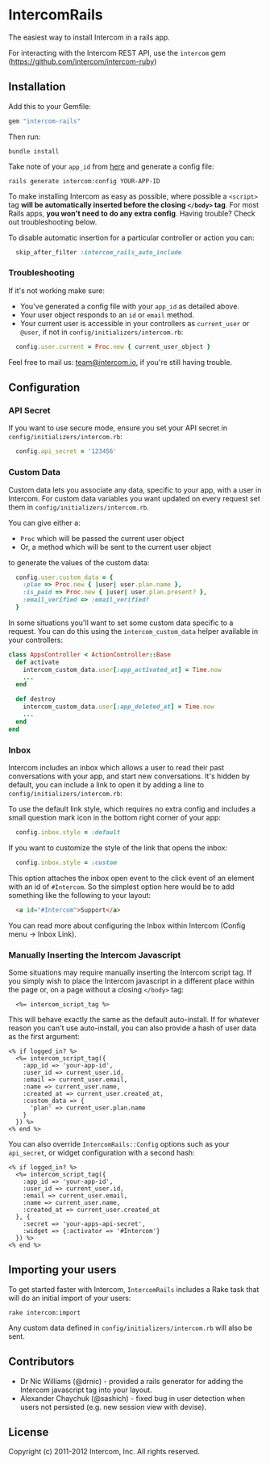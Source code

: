 # IntercomRails

The easiest way to install Intercom in a rails app.

For interacting with the Intercom REST API, use the `intercom` gem (https://github.com/intercom/intercom-ruby)

## Installation
Add this to your Gemfile:

```ruby
gem "intercom-rails"
```

Then run:

```
bundle install
```

Take note of your `app_id` from [here](https://www.intercom.io/apps/api_keys) and generate a config file:

```
rails generate intercom:config YOUR-APP-ID
```

To make installing Intercom as easy as possible, where possible a `<script>` tag **will be automatically inserted before the closing `</body>` tag**. For most Rails apps, **you won't need to do any extra config**. Having trouble? Check out troubleshooting below. 

To disable automatic insertion for a particular controller or action you can:

```ruby
  skip_after_filter :intercom_rails_auto_include
```

### Troubleshooting
If it's not working make sure:

* You've generated a config file with your `app_id` as detailed above.
* Your user object responds to an `id` or `email` method.
* Your current user is accessible in your controllers as `current_user` or `@user`, if not in `config/initializers/intercom.rb`:

```ruby
  config.user.current = Proc.new { current_user_object }
```

Feel free to mail us: team@intercom.io, if you're still having trouble.

## Configuration

### API Secret
If you want to use secure mode, ensure you set your API secret in `config/initializers/intercom.rb`:

```ruby
  config.api_secret = '123456'
```

### Custom Data
Custom data lets you associate any data, specific to your app, with a user in Intercom. For custom data variables you want updated on every request set them in `config/initializers/intercom.rb`. 

You can give either a:

  * `Proc` which will be passed the current user object
  * Or, a method which will be sent to the current user object 
  
to generate the values of the custom data:

```ruby
  config.user.custom_data = {
    :plan => Proc.new { |user| user.plan.name },
    :is_paid => Proc.new { |user| user.plan.present? },
    :email_verified => :email_verified?
  }
```

In some situations you'll want to set some custom data specific to a request. You can do this using the `intercom_custom_data` helper available in your controllers:

```ruby
class AppsController < ActionController::Base
  def activate
    intercom_custom_data.user[:app_activated_at] = Time.now
    ...
  end

  def destroy
    intercom_custom_data.user[:app_deleted_at] = Time.now
    ...
  end
end
```

### Inbox
Intercom includes an inbox which allows a user to read their past conversations with your app, and start new conversations. It's hidden by default, you can include a link to open it by adding a line to `config/initializers/intercom.rb`:

To use the default link style, which requires no extra config and includes a small question mark icon in the bottom right corner of your app:

```ruby
  config.inbox.style = :default
```

If you want to customize the style of the link that opens the inbox:

```ruby
  config.inbox.style = :custom
```

This option attaches the inbox open event to the click event of an element with an id of `#Intercom`. So the simplest option here would be to add something like the following to your layout:

```html
  <a id="#Intercom">Support</a>
```

You can read more about configuring the Inbox within Intercom (Config menu -> Inbox Link).

### Manually Inserting the Intercom Javascript 

Some situations may require manually inserting the Intercom script tag. If you simply wish to place the Intercom javascript in a different place within the page or, on a page without a closing `</body>` tag:

```erb
  <%= intercom_script_tag %>
```

This will behave exactly the same as the default auto-install. If for whatever reason you can't use auto-install, you can also provide a hash of user data as the first argument:

```erb
<% if logged_in? %>
  <%= intercom_script_tag({
    :app_id => 'your-app-id',
    :user_id => current_user.id,
    :email => current_user.email,
    :name => current_user.name,
    :created_at => current_user.created_at,
    :custom_data => {
      'plan' => current_user.plan.name
    }
  }) %>
<% end %>
```

You can also override `IntercomRails::Config` options such as your `api_secret`, or widget configuration with a second hash:

```erb
<% if logged_in? %>
  <%= intercom_script_tag({
    :app_id => 'your-app-id',
    :user_id => current_user.id,
    :email => current_user.email,
    :name => current_user.name,
    :created_at => current_user.created_at
  }, {
    :secret => 'your-apps-api-secret',
    :widget => {:activator => '#Intercom'}
  }) %>
<% end %>
```
## Importing your users
To get started faster with Intercom, `IntercomRails` includes a Rake task that will do an initial import of your users:

```
rake intercom:import
```

Any custom data defined in `config/initializers/intercom.rb` will also be sent.

## Contributors

- Dr Nic Williams (@drnic) - provided a rails generator for adding the Intercom javascript tag into your layout.
- Alexander Chaychuk (@sashich) - fixed bug in user detection when users not persisted (e.g. new session view with devise).

## License

Copyright (c) 2011-2012 Intercom, Inc.  All rights reserved.
